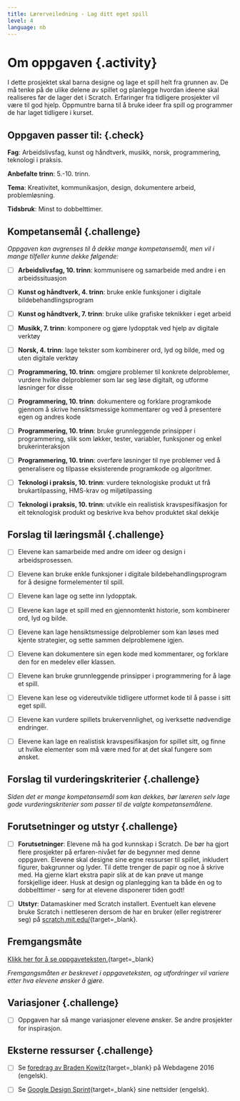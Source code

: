 ```yaml
---
title: Lærerveiledning - Lag ditt eget spill
level: 4
language: nb
---
```



# Om oppgaven {.activity}

I dette prosjektet skal barna designe og lage et spill helt fra grunnen av. De
må tenke på de ulike delene av spillet og planlegge hvordan ideene skal
realiseres før de lager det i Scratch. Erfaringer fra tidligere prosjekter vil
være til god hjelp. Oppmuntre barna til å bruke ideer fra spill og programmer de
har laget tidligere i kurset.

## Oppgaven passer til: {.check}

 __Fag__: Arbeidslivsfag, kunst og håndtverk, musikk, norsk, programmering,
 teknologi i praksis.
 
__Anbefalte trinn__: 5.-10. trinn.

__Tema__: Kreativitet, kommunikasjon, design, dokumentere arbeid,
problemløsning.

__Tidsbruk__: Minst to dobbelttimer.

## Kompetansemål {.challenge}

_Oppgaven kan avgrenses til å dekke mange kompetansemål, men vil i mange
tilfeller kunne dekke følgende:_

- [ ] __Arbeidslivsfag, 10. trinn__: kommunisere og samarbeide med andre i en
      arbeidssituasjon


- [ ] __Kunst og håndtverk, 4. trinn__: bruke enkle funksjoner i digitale
      bildebehandlingsprogram

- [ ] __Kunst og håndtverk, 7. trinn__: bruke ulike grafiske teknikker i eget
      arbeid


- [ ] __Musikk, 7. trinn__: komponere og gjøre lydopptak ved hjelp av digitale
      verktøy

- [ ] __Norsk, 4. trinn__: lage tekster som kombinerer ord, lyd og bilde, med og
      uten digitale verktøy

- [ ] __Programmering, 10. trinn__: omgjøre problemer til konkrete delproblemer,
      vurdere hvilke delproblemer som lar seg løse digitalt, og utforme
      løsninger for disse

- [ ] __Programmering, 10. trinn__: dokumentere og forklare programkode gjennom
      å skrive hensiktsmessige kommentarer og ved å presentere egen og andres
      kode

- [ ] __Programmering, 10. trinn__: bruke grunnleggende prinsipper i
      programmering, slik som løkker, tester, variabler, funksjoner og enkel
      brukerinteraksjon

- [ ] __Programmering, 10. trinn__: overføre løsninger til nye problemer ved å
      generalisere og tilpasse eksisterende programkode og algoritmer.


- [ ] __Teknologi i praksis, 10. trinn__: vurdere teknologiske produkt ut frå
      brukartilpassing, HMS-krav og miljøtilpassing

- [ ] __Teknologi i praksis, 10. trinn__: utvikle ein realistisk
      kravspesifikasjon for eit teknologisk produkt og beskrive kva behov
      produktet skal dekkje

## Forslag til læringsmål {.challenge}


- [ ] Elevene kan samarbeide med andre om ideer og design i arbeidsprosessen.

- [ ] Elevene kan bruke enkle funksjoner i digitale bildebehandlingsprogram for
      å designe formelementer til spill.

- [ ] Elevene kan lage og sette inn lydopptak.

- [ ] Elevene kan lage et spill med en gjennomtenkt historie, som kombinerer
      ord, lyd og bilde.

- [ ] Elevene kan lage hensiktsmessige delproblemer som kan løses med kjente
      strategier, og sette sammen delproblemene igjen.

- [ ] Elevene kan dokumentere sin egen kode med kommentarer, og forklare den for
      en medelev eller klassen.

- [ ] Elevene kan bruke grunnleggende prinsipper i programmering for å lage et
      spill.

- [ ] Elevene kan lese og videreutvikle tidligere utformet kode til å passe i
      sitt eget spill.


- [ ] Elevene kan vurdere spillets brukervennlighet, og iverksette nødvendige
      endringer.

- [ ] Elevene kan lage en realistisk kravspesifikasjon for spillet sitt, og
      finne ut hvilke elementer som må være med for at det skal fungere som
      ønsket.

## Forslag til vurderingskriterier {.challenge}

_Siden det er mange kompetansemål som kan dekkes, bør læreren selv lage gode
vurderingskriterier som passer til de valgte kompetansemålene._

## Forutsetninger og utstyr {.challenge}

- [ ] __Forutsetninger__: Elevene må ha god kunnskap i Scratch. De bør ha gjort
      flere prosjekter på erfaren-nivået før de begynner med denne oppgaven.
      Elevene skal designe sine egne ressurser til spillet, inkludert figurer,
      bakgrunner og lyder. Til dette trenger de papir og noe å skrive med. Ha
      gjerne klart ekstra papir slik at de kan prøve ut mange forskjellige
      ideer. Husk at design og planlegging kan ta både én og to dobbelttimer -
      sørg for at elevene disponerer tiden godt!

- [ ] __Utstyr__: Datamaskiner med Scratch installert. Eventuelt kan elevene
      bruke Scratch i nettleseren dersom de har en bruker (eller registrerer
      seg) på [scratch.mit.edu/](http://scratch.mit.edu/){target=_blank}.

## Fremgangsmåte

[Klikk her for å se oppgaveteksten.](../lag_ditt_eget_spill/lag_ditt_eget_spill.html){target=_blank}

_Fremgangsmåten er beskrevet i oppgaveteksten, og utfordringer vil variere etter
hva elevene ønsker å gjøre._

## Variasjoner {.challenge}

- [ ] Oppgaven har så mange variasjoner elevene ønsker. Se andre prosjekter for
      inspirasjon.

## Eksterne ressurser {.challenge}

- [ ] Se [foredrag av Braden
      Kowitz](http://2016.webdagene.no/foredrag/google-design-sprint){target=_blank}
      på Webdagene 2016 (engelsk).

- [ ] Se [Google Design Sprint](http://www.gv.com/sprint/){target=_blank} sine
      nettsider (engelsk).

